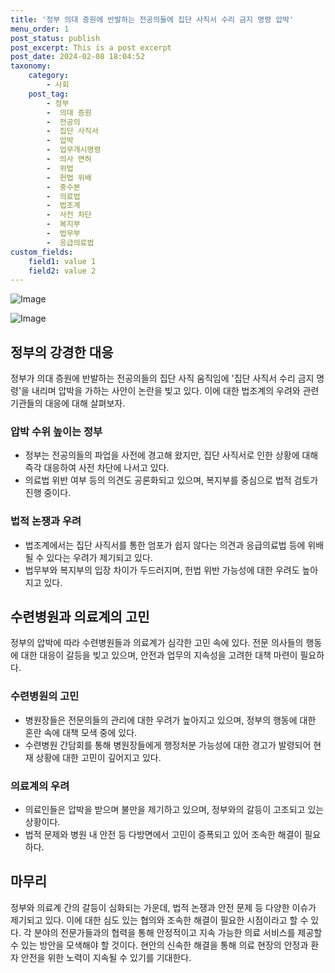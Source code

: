 ```yaml
---
title: '정부 의대 증원에 반발하는 전공의들에 집단 사직서 수리 금지 명령 압박'
menu_order: 1
post_status: publish
post_excerpt: This is a post excerpt
post_date: 2024-02-08 18:04:52
taxonomy:
    category:
        - 사회
    post_tag:
        - 정부
        -  의대 증원
        -  전공의
        -  집단 사직서
        -  압박
        -  업무개시명령
        -  의사 면허
        -  위법
        -  헌법 위배
        -  중수본
        -  의료법
        -  법조계
        -  사전 차단
        -  복지부
        -  법무부
        -  응급의료법
custom_fields:
    field1: value 1
    field2: value 2
---
```


![Image](https://imgnews.pstatic.net/image/421/2024/02/08/0007343322_001_20240208143011109.jpg?type=w647)

![Image](https://imgnews.pstatic.net/image/421/2024/02/08/0007343322_002_20240208143011210.jpg?type=w647)

## 정부의 강경한 대응
정부가 의대 증원에 반발하는 전공의들의 집단 사직 움직임에 '집단 사직서 수리 금지 명령'을 내리며 압박을 가하는 사안이 논란을 빚고 있다. 이에 대한 법조계의 우려와 관련 기관들의 대응에 대해 살펴보자.
### 압박 수위 높이는 정부
- 정부는 전공의들의 파업을 사전에 경고해 왔지만, 집단 사직서로 인한 상황에 대해 즉각 대응하여 사전 차단에 나서고 있다.
- 의료법 위반 여부 등의 의견도 공론화되고 있으며, 복지부를 중심으로 법적 검토가 진행 중이다.
### 법적 논쟁과 우려
- 법조계에서는 집단 사직서를 통한 엄포가 쉽지 않다는 의견과 응급의료법 등에 위배될 수 있다는 우려가 제기되고 있다.
- 법무부와 복지부의 입장 차이가 두드러지며, 헌법 위반 가능성에 대한 우려도 높아지고 있다.
## 수련병원과 의료계의 고민
정부의 압박에 따라 수련병원들과 의료계가 심각한 고민 속에 있다. 전문 의사들의 행동에 대한 대응이 갈등을 빚고 있으며, 안전과 업무의 지속성을 고려한 대책 마련이 필요하다.
### 수련병원의 고민
- 병원장들은 전문의들의 관리에 대한 우려가 높아지고 있으며, 정부의 행동에 대한 혼란 속에 대책 모색 중에 있다.
- 수련병원 간담회를 통해 병원장들에게 행정처분 가능성에 대한 경고가 발령되어 현재 상황에 대한 고민이 깊어지고 있다.
### 의료계의 우려
- 의료인들은 압박을 받으며 불만을 제기하고 있으며, 정부와의 갈등이 고조되고 있는 상황이다.
- 법적 문제와 병원 내 안전 등 다방면에서 고민이 증폭되고 있어 조속한 해결이 필요하다.
## 마무리
정부와 의료계 간의 갈등이 심화되는 가운데, 법적 논쟁과 안전 문제 등 다양한 이슈가 제기되고 있다. 이에 대한 심도 있는 협의와 조속한 해결이 필요한 시점이라고 할 수 있다. 각 분야의 전문가들과의 협력을 통해 안정적이고 지속 가능한 의료 서비스를 제공할 수 있는 방안을 모색해야 할 것이다. 현안의 신속한 해결을 통해 의료 현장의 안정과 환자 안전을 위한 노력이 지속될 수 있기를 기대한다.
